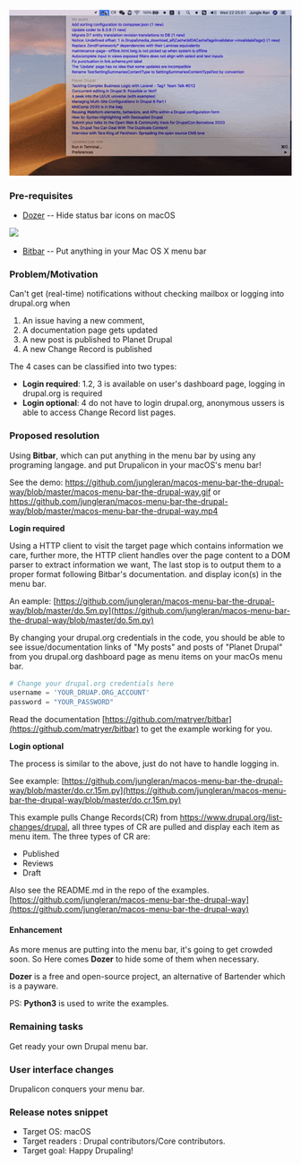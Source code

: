 ![](https://raw.githubusercontent.com/jungleran/macos-menu-bar-the-drupal-way/master/macos-menu-bar-the-drupal-way.gif)

### Pre-requisites

- [Dozer](https://github.com/Mortennn/Dozer) -- Hide status bar icons on macOS
  
![](https://github.com/Mortennn/Dozer/raw/master/Stuff/demo.gif)

- [Bitbar](https://github.com/matryer/bitbar) -- Put anything in your Mac OS X menu bar

### Problem/Motivation

Can't get (real-time) notifications without checking mailbox or logging into drupal.org when

1. An issue having a new comment,
2. A documentation page gets updated
3. A new post is published to Planet Drupal  
4. A new Change Record is published

The 4 cases can be classified into two types:

- **Login required**: 1.2, 3 is available on user's dashboard page, logging in drupal.org is required
- **Login optional**: 4 do not have to login drupal.org, anonymous ussers is able to access Change Record list pages.

### Proposed resolution

Using **Bitbar**, which can put anything in the menu bar by using any programing langage. and put Drupalicon in your macOS's menu bar!

See the demo:  https://github.com/jungleran/macos-menu-bar-the-drupal-way/blob/master/macos-menu-bar-the-drupal-way.gif or https://github.com/jungleran/macos-menu-bar-the-drupal-way/blob/master/macos-menu-bar-the-drupal-way.mp4

**Login required**

Using a HTTP client to visit the target page which contains information we care, further more, the HTTP client handles over the page content to a DOM parser to extract information we want, The last stop is  to output them to a proper format following Bitbar's documentation. and display icon(s) in the menu bar.

An eample: [https://github.com/jungleran/macos-menu-bar-the-drupal-way/blob/master/do.5m.py](https://github.com/jungleran/macos-menu-bar-the-drupal-way/blob/master/do.5m.py)

By changing  your drupal.org credentials in the code, you should be able to see issue/documentation links of  "My posts" and posts of "Planet Drupal" from you drupal.org dashboard page as menu items on your macOs menu bar.

```py
# Change your drupal.org credentials here
username = 'YOUR_DRUAP.ORG_ACCOUNT'
password = "YOUR_PASSWORD"
```

Read the documentation [https://github.com/matryer/bitbar](https://github.com/matryer/bitbar) to get the example working for you.

**Login optional**

The process is similar to the above, just do not have to handle logging in.

See example: [https://github.com/jungleran/macos-menu-bar-the-drupal-way/blob/master/do.cr.15m.py](https://github.com/jungleran/macos-menu-bar-the-drupal-way/blob/master/do.cr.15m.py)

This example pulls Change Records(CR) from https://www.drupal.org/list-changes/drupal, all three types of CR are pulled and display each item as menu item. The three types of CR are:

- Published
- Reviews
- Draft

Also see the README.md in the repo of the examples. [https://github.com/jungleran/macos-menu-bar-the-drupal-way](https://github.com/jungleran/macos-menu-bar-the-drupal-way)

#### Enhancement

As more menus are putting into the menu bar, it's going to get crowded soon. So Here comes **Dozer** to hide some of them when necessary.

**Dozer** is a free and open-source project,  an alternative of Bartender which is a payware.

PS: **Python3** is used to write the examples. 


### Remaining tasks

Get ready your own Drupal menu bar.

### User interface changes

Drupalicon conquers your menu bar.

### Release notes snippet

* Target OS: macOS
* Target readers : Drupal contributors/Core contributors.
* Target goal: Happy Drupaling!

